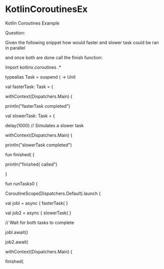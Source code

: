 # KotlinCoroutinesEx
Kotlin Coroutines Example

Question:


Given the following snippet how would faster and slower task could be ran in parallel

and once both are done call the finish function:


import kotlinx.coroutines .*

typealias Task = suspend ( -> Unit

val fasterTask: Task = {

withContext(Dispatchers.Main) {

printIn("fasterTask completed")

val slowerTask: Task = {

delay(1000) // Simulates a slower task

withContext(Dispatchers.Main) {

printIn("slowerTask completed")

fun finished( {

println("finished( called")

}


fun runTasks0 {

CoroutineScope(Dispatchers.Default).launch {

val jobl = async { fasterTask( }

val job2 = async { slowerTask( }


// Wait for both tasks to complete

jobl.await()

job2.await(



withContext(Dispatchers.Main) {

finished(
